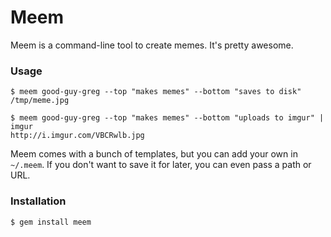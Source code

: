# Meem

Meem is a command-line tool to create memes. It's pretty awesome.

### Usage

    $ meem good-guy-greg --top "makes memes" --bottom "saves to disk"
    /tmp/meme.jpg

    $ meem good-guy-greg --top "makes memes" --bottom "uploads to imgur" | imgur
    http://i.imgur.com/VBCRwlb.jpg

Meem comes with a bunch of templates, but you can add your own in `~/.meem`. If you don't want to save
it for later, you can even pass a path or URL.

### Installation

    $ gem install meem
